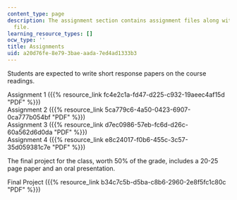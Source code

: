 ```yaml
---
content_type: page
description: The assignment section contains assignment files along with final project
  file.
learning_resource_types: []
ocw_type: ''
title: Assignments
uid: a20d76fe-8e79-3bae-aada-7ed4ad1333b3
---
```


Students are expected to write short response papers on the course readings.

Assignment 1 ({{% resource_link fc4e2c1a-fd47-d225-c932-19aeec4af15d "PDF" %}})  
Assignment 2 ({{% resource_link 5ca779c6-4a50-0423-6907-0ca777b054bf "PDF" %}})  
Assignment 3 ({{% resource_link d7ec0986-57eb-fc6d-d26c-60a562d6d0da "PDF" %}})  
Assignment 4 ({{% resource_link e8c24017-f0b6-455c-3c57-35d059381c7e "PDF" %}})

The final project for the class, worth 50% of the grade, includes a 20-25 page paper and an oral presentation.

Final Project ({{% resource_link b34c7c5b-d5ba-c8b6-2960-2e8f5fc1c80c "PDF" %}})